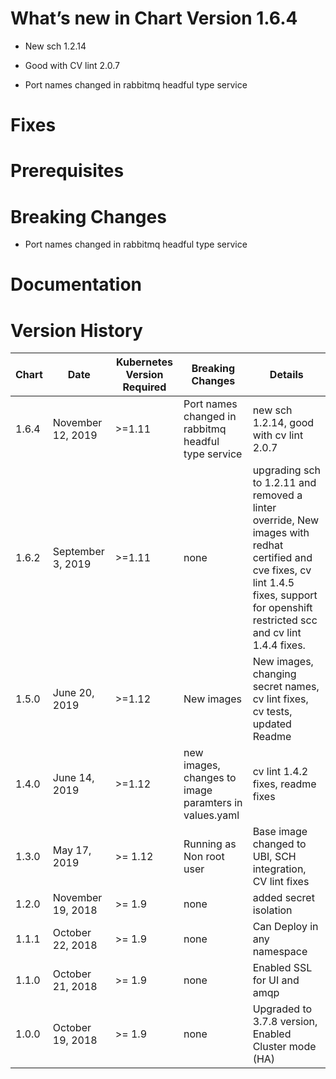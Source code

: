 # What’s new in Chart Version  1.6.4

 *  New sch 1.2.14
 
 *  Good with CV lint 2.0.7
 
 *  Port names changed in rabbitmq headful type service

# Fixes

# Prerequisites

# Breaking Changes

* Port names changed in rabbitmq headful type service

# Documentation

# Version History

| Chart | Date | Kubernetes Version Required | Breaking Changes | Details |
| ----- | ---- | --------------------------- | ---------------- | ------- |
| 1.6.4 | November 12, 2019 | >=1.11 | Port names changed in rabbitmq headful type service |new sch 1.2.14, good with cv lint 2.0.7 | 
| 1.6.2| September 3, 2019| >=1.11 | none | upgrading sch to 1.2.11 and removed a linter override, New images with redhat certified and cve fixes, cv lint 1.4.5 fixes, support for openshift restricted scc and cv lint 1.4.4 fixes.|
| 1.5.0 | June 20, 2019| >=1.12 | New images | New images, changing secret names, cv lint fixes, cv tests, updated Readme| 
| 1.4.0 | June 14, 2019 | >=1.12 | new images, changes to image paramters in values.yaml |  cv lint 1.4.2 fixes, readme fixes |
| 1.3.0 | May 17, 2019 | >= 1.12 | Running as Non root user | Base image changed to UBI, SCH integration, CV lint fixes|
| 1.2.0 | November 19, 2018 | >= 1.9 | none | added secret isolation|
| 1.1.1 | October 22, 2018 | >= 1.9 | none | Can Deploy in any namespace |
| 1.1.0 | October 21, 2018 | >= 1.9 | none | Enabled SSL for UI and amqp |
| 1.0.0 | October 19, 2018 | >= 1.9 | none | Upgraded to 3.7.8 version, Enabled Cluster mode (HA) |